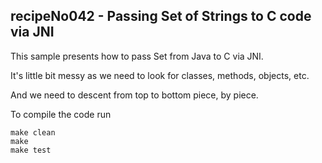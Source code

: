 recipeNo042 - Passing Set of Strings to C code via JNI
---

This sample presents how to pass Set from Java to C via JNI.

It's little bit messy as we need to look for classes, methods, objects, etc.

And we need to descent from top to bottom piece, by piece.

To compile the code run

    make clean
    make 
    make test


